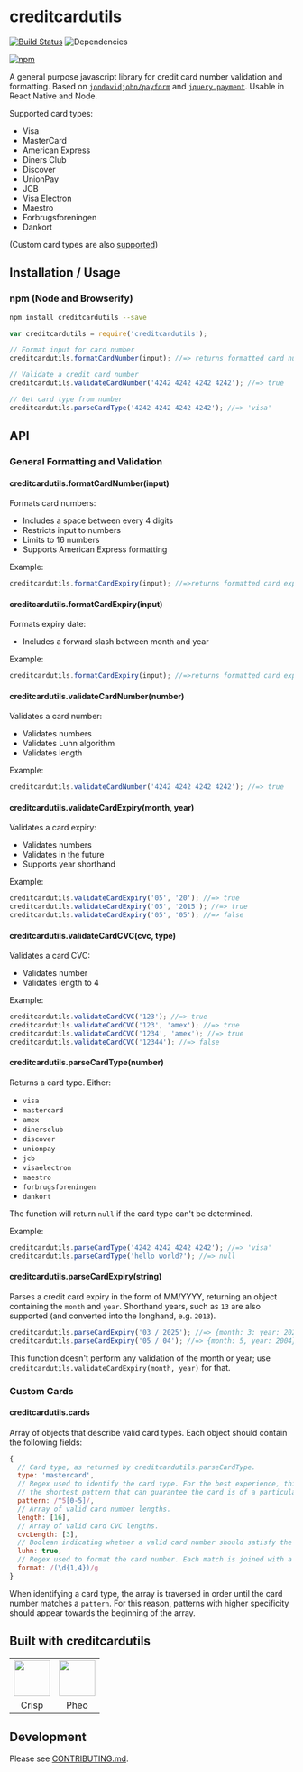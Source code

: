 # creditcardutils

[![Build Status](https://travis-ci.org/faaez/creditcardutils.svg?branch=master)](https://travis-ci.org/faaez/creditcardutils)
![Dependencies](https://david-dm.org/faaez/creditcardutils.svg)

[![npm](https://nodei.co/npm/creditcardutils.png)](https://npmjs.org/package/creditcardutils)

A general purpose javascript library for credit card number validation and formatting. Based on [`jondavidjohn/payform`](https://github.com/jondavidjohn/payform) and [`jquery.payment`](https://github.com/stripe/jquery.payment). Usable in React Native and Node. 

Supported card types:

* Visa
* MasterCard
* American Express
* Diners Club
* Discover
* UnionPay
* JCB
* Visa Electron
* Maestro
* Forbrugsforeningen
* Dankort

(Custom card types are also [supported](#custom-cards))

## Installation / Usage

### npm (Node and Browserify)

```sh
npm install creditcardutils --save
```

```javascript
var creditcardutils = require('creditcardutils');

// Format input for card number 
creditcardutils.formatCardNumber(input); //=> returns formatted card number

// Validate a credit card number
creditcardutils.validateCardNumber('4242 4242 4242 4242'); //=> true

// Get card type from number
creditcardutils.parseCardType('4242 4242 4242 4242'); //=> 'visa'
```

## API

### General Formatting and Validation

#### creditcardutils.formatCardNumber(input)

Formats card numbers:

* Includes a space between every 4 digits
* Restricts input to numbers
* Limits to 16 numbers
* Supports American Express formatting

Example:

``` javascript
creditcardutils.formatCardExpiry(input); //=>returns formatted card expiry date
```
#### creditcardutils.formatCardExpiry(input)

Formats expiry date:

* Includes a forward slash between month and year

Example:

``` javascript
creditcardutils.formatCardExpiry(input); //=>returns formatted card expiry date
```

#### creditcardutils.validateCardNumber(number)

Validates a card number:

* Validates numbers
* Validates Luhn algorithm
* Validates length

Example:

``` javascript
creditcardutils.validateCardNumber('4242 4242 4242 4242'); //=> true
```

#### creditcardutils.validateCardExpiry(month, year)

Validates a card expiry:

* Validates numbers
* Validates in the future
* Supports year shorthand

Example:

``` javascript
creditcardutils.validateCardExpiry('05', '20'); //=> true
creditcardutils.validateCardExpiry('05', '2015'); //=> true
creditcardutils.validateCardExpiry('05', '05'); //=> false
```

#### creditcardutils.validateCardCVC(cvc, type)

Validates a card CVC:

* Validates number
* Validates length to 4

Example:

``` javascript
creditcardutils.validateCardCVC('123'); //=> true
creditcardutils.validateCardCVC('123', 'amex'); //=> true
creditcardutils.validateCardCVC('1234', 'amex'); //=> true
creditcardutils.validateCardCVC('12344'); //=> false
```

#### creditcardutils.parseCardType(number)

Returns a card type. Either:

* `visa`
* `mastercard`
* `amex`
* `dinersclub`
* `discover`
* `unionpay`
* `jcb`
* `visaelectron`
* `maestro`
* `forbrugsforeningen`
* `dankort`

The function will return `null` if the card type can't be determined.

Example:

``` javascript
creditcardutils.parseCardType('4242 4242 4242 4242'); //=> 'visa'
creditcardutils.parseCardType('hello world?'); //=> null
```

#### creditcardutils.parseCardExpiry(string)

Parses a credit card expiry in the form of MM/YYYY, returning an object containing the `month` and `year`. Shorthand years, such as `13` are also supported (and converted into the longhand, e.g. `2013`).

``` javascript
creditcardutils.parseCardExpiry('03 / 2025'); //=> {month: 3: year: 2025}
creditcardutils.parseCardExpiry('05 / 04'); //=> {month: 5, year: 2004}
```

This function doesn't perform any validation of the month or year; use `creditcardutils.validateCardExpiry(month, year)` for that.

### Custom Cards

#### creditcardutils.cards

Array of objects that describe valid card types. Each object should contain the following fields:

``` javascript
{
  // Card type, as returned by creditcardutils.parseCardType.
  type: 'mastercard',
  // Regex used to identify the card type. For the best experience, this should be
  // the shortest pattern that can guarantee the card is of a particular type.
  pattern: /^5[0-5]/,
  // Array of valid card number lengths.
  length: [16],
  // Array of valid card CVC lengths.
  cvcLength: [3],
  // Boolean indicating whether a valid card number should satisfy the Luhn check.
  luhn: true,
  // Regex used to format the card number. Each match is joined with a space.
  format: /(\d{1,4})/g
}
```

When identifying a card type, the array is traversed in order until the card number matches a `pattern`. For this reason, patterns with higher specificity should appear towards the beginning of the array.

## Built with creditcardutils
<table>
<tr>
<td align="center"><a href="https://crisp.im/"><img src="https://avatars0.githubusercontent.com/u/16270189?v=3&s=200" height="64" /></a></td>
<td align="center"><a href="http://gopheo.com"><img src="https://s3.amazonaws.com/pheo-assets/web-app/desktop_footer.png" height="64" /></a></td>
</tr>
<tr>
<td align="center">Crisp</td>
<td align="center">Pheo</td>
</tr>
</table>

## Development

Please see [CONTRIBUTING.md](https://github.com/faaez/creditcardutils/blob/develop/CONTRIBUTING.md).

